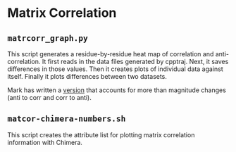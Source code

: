 # Matrix Correlation

## `matrcorr_graph.py`
This script generates a residue-by-residue heat map of correlation and
anti-correlation.
It first reads in the data files generated by cpptraj.
Next, it saves differences in those values.
Then it creates plots of individual data against itself.
Finally it plots differences between two datasets. 

Mark has written a [version](https://github.com/markahix/Basic-Scripts/blob/master/Corr_Decomp_Analysis.py)
that accounts for more than magnitude changes (anti to corr and corr to anti).

## `matcor-chimera-numbers.sh`
This script creates the attribute list for plotting matrix correlation
information with Chimera.
